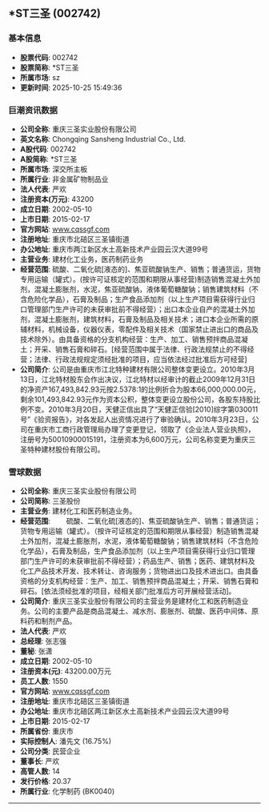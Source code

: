 ## *ST三圣 (002742)

### 基本信息

- **股票代码**: 002742
- **股票简称**: *ST三圣
- **所属市场**: sz
- **更新时间**: 2025-10-25 15:49:36

### 巨潮资讯数据

- **公司全称**: 重庆三圣实业股份有限公司
- **英文名称**: Chongqing Sansheng Industrial Co., Ltd.
- **A股代码**: 002742
- **A股简称**: *ST三圣
- **所属市场**: 深交所主板
- **所属行业**: 非金属矿物制品业
- **法人代表**: 严欢
- **注册资本(万元)**: 43200
- **成立日期**: 2002-05-10
- **上市日期**: 2015-02-17
- **官方网站**: www.cqssgf.com
- **注册地址**: 重庆市北碚区三圣镇街道
- **办公地址**: 重庆市两江新区水土高新技术产业园云汉大道99号
- **主营业务**: 建材化工业务，医药制药业务
- **经营范围**: 硫酸、二氧化硫[液态的]、焦亚硫酸钠生产、销售；普通货运，货物专用运输（罐式）。(按许可证核定的范围和期限从事经营)制造销售混凝土外加剂，混凝土膨胀剂，水泥，焦亚硫酸钠，液体葡萄糖酸钠；销售建筑材料（不含危险化学品），石膏及制品；生产食品添加剂（以上生产项目需获得行业归口管理部门生产许可的未获审批前不得经营）；出口本企业自产的混凝土外加剂，混凝土膨胀剂，建筑材料，石膏及制品及相关技术；进口本企业所需的原辅材料，机械设备，仪器仪表，零配件及相关技术（国家禁止进出口的商品及技术除外）。由具备资格的分支机构经营：生产、加工、销售预拌商品混凝土；开采、销售石膏和碎石。[经营范围中属于法律、行政法规禁止的不得经营；法律、行政法规规定须经批准的项目，应当依法经过批准后方可经营]
- **公司简介**: 公司是由重庆市江北特种建材有限公司整体变更设立。2010年3月13日，江北特材股东会作出决议，江北特材以经审计的截止2009年12月31日的净资产167,493,842.93元按2.5378:1的比例折合为股本66,000,000.00元，剩余101,493,842.93元作为资本公积，整体变更设立股份公司，各股东持股比例不变。2010年3月20日，天健正信出具了“天健正信验[2010]综字第030011号”《验资报告》，对各发起人出资情况进行了审验确认。2010年3月23日，公司在重庆市工商行政管理局办理了变更登记，领取了《企业法人营业执照》，注册号为50010900015191，注册资本为6,600万元，公司名称变更为重庆三圣特种建材股份有限公司。

### 雪球数据

- **公司全称**: 重庆三圣实业股份有限公司
- **公司简称**: 三圣股份
- **主营业务**: 建材化工和医药制造业务。
- **经营范围**: 　　硫酸、二氧化硫[液态的]、焦亚硫酸钠生产、销售；普通货运；货物专用运输（罐式）。（按许可证核定的范围和期限从事经营）制造销售混凝土外加剂，混凝土膨胀剂，水泥，液体葡萄糖酸钠；销售建筑材料（不含危险化学品），石膏及制品，生产食品添加剂（以上生产项目需获得行业归口管理部门生产许可的未获审批前不得经营）；药品生产、销售；医药、建筑材料及化工产品技术开发、技术转让、咨询服务；货物进出口及技术进出口。由具备资格的分支机构经营：生产、加工、销售预拌商品混凝土；开采、销售石膏和碎石。[依法须经批准的项目，经相关部门批准后方可开展经营活动]。
- **公司简介**: 重庆三圣实业股份有限公司的主营业务是建材化工和医药制造业务。公司的主要产品是商品混凝土、减水剂、膨胀剂、硫酸、医药中间体、原料药和制剂产品。
- **法人代表**: 严欢
- **总经理**: 张志强
- **董秘**: 张潇
- **成立日期**: 2002-05-10
- **注册资本(元)**: 43200.00万元
- **员工人数**: 1550
- **官方网站**: www.cqssgf.com
- **注册地址**: 重庆市北碚区三圣镇街道
- **办公地址**: 重庆市北碚区两江新区水土高新技术产业园云汉大道99号
- **上市日期**: 2015-02-17
- **所属省份**: 重庆市
- **实际控制人**: 潘先文 (16.75%)
- **公司分类**: 民营企业
- **董事长**: 严欢
- **高管人数**: 14
- **发行价格**: 20.37
- **所属行业**: 化学制药 (BK0040)

---